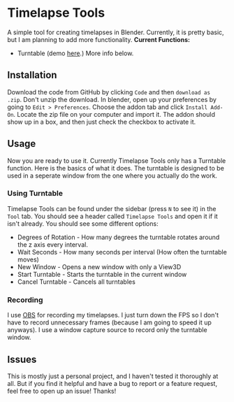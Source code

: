 # Timelapse Tools
 A simple tool for creating timelapses in Blender. Currently, it is pretty basic, but I am planning to add more functionality.
 **Current Functions:**
 - Turntable (demo [here](https://bit.ly/ab3dchannel).) More info below.
 
## Installation
Download the code from GitHub by clicking `Code` and then `download as .zip`. Don't unzip the download. In blender, open up your preferences by going to `Edit > Preferences`. Choose the addon tab and click `Install Add-On`. Locate the zip file on your computer and import it. The addon should show up in a box, and then just check the checkbox to activate it.
## Usage
Now you are ready to use it. Currently Timelapse Tools only has a Turntable function. Here is the basics of what it does. The turntable is designed to be used in a seperate window from the one where you actually do the work.
### Using Turntable
Timelapse Tools can be found under the sidebar (press `N` to see it) in the `Tool` tab. You should see a header called `Timelapse Tools` and open it if it isn't already. You should see some different options:
- Degrees of Rotation  - How many degrees the turntable rotates around the z axis every interval.
- Wait Seconds - How many seconds per interval (How often the turntable moves)
- New Window - Opens a new window with only a View3D
- Start Turntable - Starts the turntable in the current window
- Cancel Turntable - Cancels all turntables
### Recording
I use [OBS](https://obsproject.com) for recording my timelapses. I just turn down the FPS so I don't have to record unnecessary frames (because I am going to speed it up anyways). I use a window capture source to record only the turntable window.

## Issues
This is mostly just a personal project, and I haven't tested it thoroughly at all. But if you find it helpful and have a bug to report or a feature request, feel free to open up an issue! Thanks!
